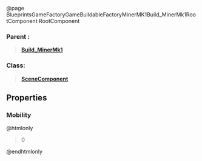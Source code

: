 @page BlueprintsGameFactoryGameBuildableFactoryMinerMK1Build_MinerMk1RootComponent RootComponent
### Parent :
<b><a href="_blueprints_game_factory_game_buildable_factory_miner_m_k1_build__miner_mk1.html"><blockquote>Build_MinerMk1</blockquote></a></b>
### Class:
<b><a href="_class_script_scene_component.html"><blockquote>SceneComponent</blockquote></a></b>
## Properties
### Mobility
@htmlonly
<blockquote>0</blockquote>
@endhtmlonly

